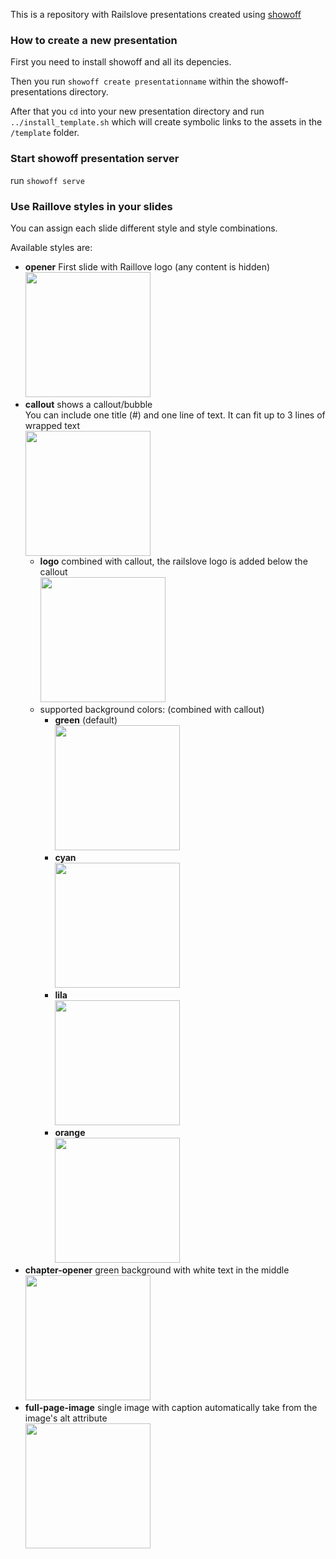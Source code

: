 This is a repository with Railslove presentations created using [showoff](https://github.com/schacon/showoff)

### How to create a new presentation

First you need to install showoff and all its depencies.

Then you run `showoff create presentationname` within the showoff-presentations directory.

After that you `cd` into your new presentation directory and run `../install_template.sh` which will create symbolic links to the assets in the `/template` folder.

### Start showoff presentation server
run `showoff serve`

### Use Raillove styles in your slides
You can assign each slide different style and style combinations.

Available styles are:

* **opener** First slide with Raillove logo (any content is hidden)  
  [<img src="showoff-presentations/raw/master/template/readme-images/opener.png" width="200">](showoff-presentations/raw/master/template/readme-images/opener.png)
* **callout** shows a callout/bubble  
  You can include one title (#) and one line of text. It can fit up to 3 lines of wrapped text  
  [<img src="showoff-presentations/raw/master/template/readme-images/callout-green.png" width="200">](showoff-presentations/raw/master/template/readme-images/callout-green.png)
  * **logo** combined with callout, the railslove logo is added below the callout  
    [<img src="showoff-presentations/raw/master/template/readme-images/callout-logo.png" width="200">](showoff-presentations/raw/master/template/readme-images/callout-logo.png)
  * supported background colors: (combined with callout)
      * **green** (default)  
        [<img src="showoff-presentations/raw/master/template/readme-images/callout-green.png" width="200">](showoff-presentations/raw/master/template/readme-images/callout-green.png)
      * **cyan**  
        [<img src="showoff-presentations/raw/master/template/readme-images/callout-cyan.png" width="200">](showoff-presentations/raw/master/template/readme-images/callout-cyan.png)
      * **lila**  
        [<img src="showoff-presentations/raw/master/template/readme-images/callout-lila.png" width="200">](showoff-presentations/raw/master/template/readme-images/callout-lila.png)
      * **orange**  
        [<img src="showoff-presentations/raw/master/template/readme-images/callout-orange-logo.png" width="200">](showoff-presentations/raw/master/template/readme-images/callout-orange-logo.png)
* **chapter-opener** green background with white text in the middle  
  [<img src="showoff-presentations/raw/master/template/readme-images/chapter-opener.png" width="200">](showoff-presentations/raw/master/template/readme-images/chapter-opener.png)
* **full-page-image** single image with caption automatically take from the image's alt attribute  
  [<img src="showoff-presentations/raw/master/template/readme-images/full-page-image.png" width="200">](showoff-presentations/raw/master/template/readme-images/full-page-image.png)